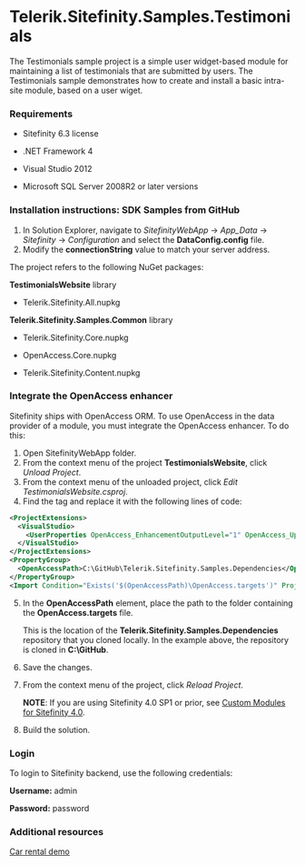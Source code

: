 Telerik.Sitefinity.Samples.Testimonials
=======================================

The Testimonials sample project is a simple user widget-based module for maintaining a list of testimonials that are submitted by users. The Testimonials sample demonstrates how to create and install a basic intra-site module, based on a user wiget.

### Requirements

* Sitefinity 6.3 license

* .NET Framework 4

* Visual Studio 2012

* Microsoft SQL Server 2008R2 or later versions


### Installation instructions: SDK Samples from GitHub


1. In Solution Explorer, navigate to _SitefinityWebApp_ -> *App_Data* -> _Sitefinity_ -> _Configuration_ and select the **DataConfig.config** file. 
2. Modify the **connectionString** value to match your server address.

The project refers to the following NuGet packages:

**TestimonialsWebsite** library

* Telerik.Sitefinity.All.nupkg


**Telerik.Sitefinity.Samples.Common** library

* Telerik.Sitefinity.Core.nupkg

* OpenAccess.Core.nupkg

* Telerik.Sitefinity.Content.nupkg


### Integrate the OpenAccess enhancer

Sitefinity ships with OpenAccess ORM. To use OpenAccess in the data provider of a module, you must integrate the OpenAccess enhancer. To do this:

1. Open SitefinityWebApp folder.
2. From the context menu of the project **TestimonialsWebsite**, click _Unload Project_.
3. From the context menu of the unloaded project, click _Edit TestimonialsWebsite.csproj_.
4. Find the **<ProjectExtensions>** tag and replace it with the following lines of code: 
```xml
<ProjectExtensions>
  <VisualStudio>
    <UserProperties OpenAccess_EnhancementOutputLevel="1" OpenAccess_UpdateDatabase="False" OpenAccess_Enhancing="False"OpenAccess_ConnectionId="DatabaseConnection1" OpenAccess_ConfigFile="App.config" />
  </VisualStudio>
</ProjectExtensions>
<PropertyGroup>
  <OpenAccessPath>C:\GitHub\Telerik.Sitefinity.Samples.Dependencies</OpenAccessPath>
</PropertyGroup>
<Import Condition="Exists('$(OpenAccessPath)\OpenAccess.targets')" Project="$(OpenAccessPath)\OpenAccess.targets" />
```

5. In the **OpenAccessPath** element, place the path to the folder containing the **OpenAccess.targets** file. 

    This is the location of the **Telerik.Sitefinity.Samples.Dependencies** repository that you cloned locally. In the example above, the repository is cloned in **C:\GitHub**.
    
6. Save the changes.
7. From the context menu of the project, click _Reload Project_.

    **NOTE**: If you are using Sitefinity 4.0 SP1 or prior, see [Custom Modules for Sitefinity 4.0](http://www.sitefinity.com/documentation/documentationarticles/developers-guide/sitefinity-essentials/modules/creating-custom-modules/custom-modules-for-sitefinity-4-0).
8. Build the solution.

### Login

To login to Sitefinity backend, use the following credentials: 

**Username:** admin

**Password:** password


### Additional resources

[Car rental demo](http://demos.telerik.com/aspnet-ajax/carrental/)


